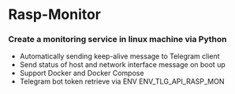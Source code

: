 # Rasp-Monitor
### Create a monitoring service in linux machine via Python
- Automatically sending keep-alive message to Telegram client
- Send status of host and network interface message on boot up
- Support Docker and Docker Compose
- Telegram bot token retrieve via ENV ENV_TLG_API_RASP_MON
